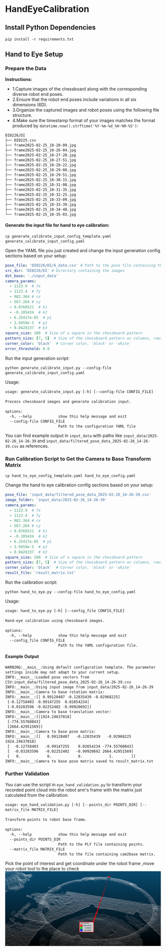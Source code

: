 # HandEyeCalibration

## Install Python Dependencies

```shell
pip install -r requirements.txt
```

## Hand to Eye Setup

### Prepare the Data

 **Instructions:**
 - 1.Capture images of the chessboard along with the corresponding diverse robot end poses.
 - 2.Ensure that the robot end poses include variations in all six dimensions (6D).
 - 3.Organize the captured images and robot poses using the following file structure.
 - 4.Make sure the timestamp format of your images matches the format produced by `datetime.now().strftime('%Y-%m-%d_%H-%M-%S')`:

```shell
DI0226/DI
├── DI0225.csv
├── frame2025-02-25_10-20-09.jpg
├── frame2025-02-25_10-26-04.jpg
├── frame2025-02-25_10-27-20.jpg
├── frame2025-02-25_10-27-51.jpg
├── frame2025-02-25_10-28-22.jpg
├── frame2025-02-25_10-29-08.jpg
├── frame2025-02-25_10-29-51.jpg
├── frame2025-02-25_10-30-15.jpg
├── frame2025-02-25_10-31-08.jpg
├── frame2025-02-25_10-31-35.jpg
├── frame2025-02-25_10-32-25.jpg
├── frame2025-02-25_10-33-09.jpg
├── frame2025-02-25_10-33-39.jpg
├── frame2025-02-25_10-34-48.jpg
└── frame2025-02-25_10-35-03.jpg
```

#### Generate the input file for hand to eye calibration:

```shell
cp generate_calibrate_input_config_template.yaml generate_calibrate_input_config.yaml
```

Open the YAML file you just created and change the input generation config sections based on your setup:

```yaml
pose_file: 'DI0226/DI/6_data.csv' # Path to the pose file containing the pose data: x,y,z,rx,ry,rz
src_dir: 'DI0226/DI' # Directory containing the images
dst_base: './input_data'
camera_params:
  - 1123.9  # fx
  - 1123.4  # fy
  - 982.364 # cx
  - 567.264 # cy
  - 0.0769521  # k1
  - -0.105434  # k2
  - 6.25417e-05  # p1
  - 3.9459e-5  # p2
  - 0.0428337  # k3
square_size: 100  # Size of a square in the chessboard pattern
pattern_size: [7, 5]  # Size of the chessboard pattern as columns, rows
corner_color: 'black'  # Corner color, 'black' or 'white'
error_threshold: 0.9
```

Run the input generation script:

```shell
python generate_calibrate_input.py --config-file generate_calibrate_input_config.yaml
```

Usage:

```shell
usage: generate_calibrate_input.py [-h] [--config-file CONFIG_FILE]

Process chessboard images and generate calibration input.

options:
  -h, --help            show this help message and exit
  --config-file CONFIG_FILE
                        Path to the configuration YAML file
```

You can find example output in `input_data` with paths like `input_data/2025-02-26_14-26-39` and `input_data/filtered_pose_data_2025-02-26_14-26-39.csv` as references.

### Run Calibration Script to Get the Camera to Base Transform Matrix

```shell
cp hand_to_eye_config_template.yaml hand_to_eye_config.yaml
```

Change the hand to eye calibration config sections based on your setup:

```yaml
pose_file: 'input_data/filtered_pose_data_2025-02-26_14-26-39.csv'
image_folder: 'input_data/2025-02-26_14-26-39'
camera_params:
  - 1123.9  # fx
  - 1123.4  # fy
  - 982.364 # cx
  - 567.264 # cy
  - 0.0769521  # k1
  - -0.105434  # k2
  - 6.25417e-05  # p1
  - 3.9459e-5  # p2
  - 0.0428337  # k3
square_size: 100  # Size of a square in the chessboard pattern
pattern_size: [7, 5]  # Size of the chessboard pattern as columns, rows
corner_color: 'black'  # Corner color, 'black' or 'white'
result_file: 'result_matrix.txt' 
```

Run the calibration script:

```shell
python hand_to_eye.py --config-file hand_to_eye_config.yaml
```

Usage:

```shell
usage: hand_to_eye.py [-h] [--config_file CONFIG_FILE]

Hand-eye calibration using chessboard images.

options:
  -h, --help            show this help message and exit
  --config_file CONFIG_FILE
                        Path to the YAML configuration file.
```

#### Example Output

```shell
WARNING:__main__:Using default configuration template. The parameter settings inside may not adapt to your current setup.
INFO:__main__:Loaded pose vectors from CSV:input_data/filtered_pose_data_2025-02-26_14-26-39.csv
INFO:__main__:Using input image from input_data/2025-02-26_14-26-39
INFO:__main__:Camera to base rotation matrix:
INFO:__main__:[[ 0.99128407 -0.12835439 -0.02968225]
 [-0.12758403 -0.99147255  0.02654234]
 [-0.03283596 -0.02252402 -0.99920692]]
INFO:__main__:Camera to base translation vector:
INFO:__main__:[[1924.24637018]
 [-774.55760843]
 [2664.42951569]]
INFO:__main__:Camera to base pose matrix:
INFO:__main__:[[   0.99128407   -0.12835439   -0.02968225 1924.24637018]
 [  -0.12758403   -0.99147255    0.02654234 -774.55760843]
 [  -0.03283596   -0.02252402   -0.99920692 2664.42951569]
 [   0.            0.            0.            1.        ]]
INFO:__main__:Camera to base pose matrix saved to result_matrix.txt
```

### Further Validation

You can use the script in `eye_hand_validation.py` to transform your recorded point cloud into the robot arm's frame with the matrix just calculated from the calibration:

```shell
usage: eye_hand_validation.py [-h] [--points_dir POINTS_DIR] [--matrix_file MATRIX_FILE]

Transform points to robot base frame.

options:
  -h, --help            show this help message and exit
  --points_dir POINTS_DIR
                        Path to the PLY file containing points.
  --matrix_file MATRIX_FILE
                        Path to the file containing cam2base matrix.
```
Pick the point of interest and get coordinate under the robot frame ,move your robot tool to the place to check                            
![alt text](docs/img/8eaa371139564044ac4e082bcd9d2468.jpg)
